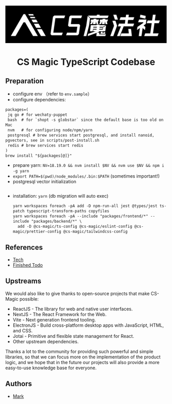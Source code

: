 
![CS Magic Banner](assets/branding/cs-magic/neurora_banner_v1_white_black.jpg)

<div align="center">
<h1>CS Magic TypeScript Codebase</h1>
</div>

## Preparation

- configure env （refer to `env.sample`）
- configure dependencies:
```shell
packages=(
 jq go # for wechaty-puppet
 bash  # for `shopt -s globstar` since the default base is too old on Mac
 nvm   # for configuring node/npm/yarn
 postgresql # brew services start postgresql, and install nanoid, pgvectors, see in scripts/post-install.sh
 redis # brew services start redis
)
brew install "${packages[@]}"
```
- prepare yarn: `NV=18.19.0 && nvm install $NV && nvm use $NV && npm i -g yarn`
- `export PATH=$(pwd)/node_modules/.bin:$PATH` (sometimes important!)
- postgresql vector initialization
  ```shell

  ```
- installation: `yarn` (db migration will auto exec)
  ```shell
  yarn workspaces foreach -pA add -D npm-run-all jest @types/jest ts-patch typescript-transform-paths copyfiles
  yarn workspaces foreach -pA --include "packages/frontend/*" --include "packages/backend/*" \
    add -D @cs-magic/ts-config @cs-magic/eslint-config @cs-magic/prettier-config @cs-magic/tailwindcss-config  
  ```

## References 

- [Tech](__docs__/tech.md)
- [Finished Todo](__docs__/finished-todo.md)

## Upstreams

We would also like to give thanks to open-source projects that make CS-Magic possible:

- ReactJS - The library for web and native user interfaces.
- NextJS - The React Framework for the Web.
- Vite - Next generation frontend tooling.
- ElectronJS - Build cross-platform desktop apps with JavaScript, HTML, and CSS.
- Jotai - Primitive and flexible state management for React.
- Other upstream dependencies.

Thanks a lot to the community for providing such powerful and simple libraries, so that we can focus more on the implementation of the product logic, and we hope that in the future our projects will also provide a more easy-to-use knowledge base for everyone.

## Authors

- [Mark](https://github.com/markshawn2020)
 
